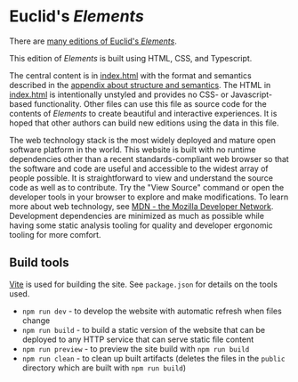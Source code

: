 # Euclid's _Elements_

There are [many editions of Euclid's _Elements_](index.html#editions).

This edition of _Elements_ is built using HTML, CSS, and Typescript.

The central content is in [index.html](index.html) with the format and semantics described in the [appendix about structure and semantics](index.html#structure_semantics).
The HTML in [index.html](index.html) is intentionally unstyled and provides no CSS- or Javascript-based functionality.
Other files can use this file as source code for the contents of <cite>Elements</cite> to create beautiful and interactive experiences. It is hoped that other authors can build new editions using the data in this file.

The web technology stack is the most widely deployed and mature open software platform in the world. This website is built with no runtime dependencies other than a recent standards-compliant web browser so that the software and code are useful and accessible to the widest array of people possible. It is straightforward to view and understand the source code as well as to contribute. Try the "View Source" command or open the developer tools in your browser to explore and make modifications. To learn more about web technology, see [MDN - the Mozilla Developer Network](https://developer.mozilla.org/). Development dependencies are minimized as much as possible while having some static analysis tooling for quality and developer ergonomic tooling for more comfort. 

## Build tools

[Vite](https://vitejs.dev/) is used for building the site. See `package.json` for details on the tools used.

- `npm run dev` - to develop the website with automatic refresh when files change
- `npm run build` - to build a static version of the website that can be deployed to any HTTP service that can serve static file content
- `npm run preview` - to preview the site build with `npm run build`
- `npm run clean` - to clean up built artifacts (deletes the files in the `public` directory which are built with `npm run build`)
